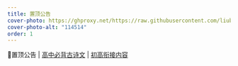 ```yaml
---
title: 置顶公告
cover-photo: https://ghproxy.net/https://raw.githubusercontent.com/liubanlaobanzhang/Test/master/assets/images/blue.png
cover-photo-alt: "114514"
order: 1
---
```



📣置顶公告 | [高中必背古诗文](https://liubanlaobanzhang.github.io/Test/2023/07/20/高中必背古诗文.html) | [初高衔接内容](https://liubanlaobanzhang.github.io/Test/2023/07/26/初高衔接内容.html)

